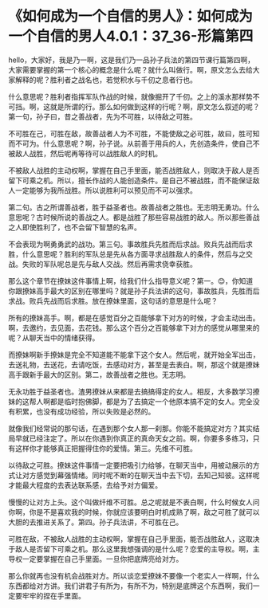 # 《如何成为一个自信的男人》：如何成为一个自信的男人4.0.1：37_36-形篇第四

hello，大家好，我是乃一啊，这是我们乃一品孙子兵法的第四节课行篇第四啊，大家需要掌握的第一个核心的概念是什么呢？就什么叫做行。啊，原文怎么去给大家解释的呢？胜利者之战名也，若觉积水与千仞之息者行也。

什么意思呢？胜利者指挥军队作战的时候，就像掘开了千仞。之上的溪水那样势不可挡。啊，这就是所谓的行。那么如何做到这样的行呢？啊，原文怎么叙述的呢？第一句，孙子曰，昔之善战者，先为不可胜，以待敌之可胜。

不可胜在己，可胜在敌，故善战者人为不可胜，不能使敌之必可胜，故曰，胜可知而不可为。什么意思呢？啊，孙子说。从前善于用兵的人，先创造条件，使自己不被敌人战胜，然后呢再等待可以战胜敌人的时机。

不被敌人战胜的主动权啊，掌握在自己手里面，能否战胜敌人，则取决于敌人是否留下可乘之机。所以，擅长作战的人能创造条件。是自己不被战胜，而不能保证敌人一定能够为我所战胜。所以说胜利可以预见而不可以强求。

第二句。古之所谓善战者，胜于益圣者也。故善战者之胜也。无志明无勇功。什么意思呢？古时候所说的善战之人。都是战胜了那些容易战胜的敌人。所以那些善战之人即使胜利了，也不会留下智慧的名声。

不会表现为啊勇勇武的战功。第三句。事故胜兵先胜而后求战。败兵先战而后求胜，什么意思呢？胜利的军队总是先从各方面寻求战胜敌人的条件，然后与之交战。失败的军队呢总是先与敌人交战。然后再需求侥幸获胜。

那么这个章节在撩妹这件事情上啊，给我们什么指导意义呢？第一。😊，你知道你跟撩妹高手最大的区别在哪里吗？就是孙子兵法讲的这句，事故胜兵，先胜而后求战。败兵先战而后求胜。放在撩妹里面，这句话的意思是什么呢？

所有的撩妹高手。啊，都是在感觉百分之百能够拿下对方的时候，才会主动出击。啊，去邀约，去见面，去花钱。那么这个百分之百能够拿下对方的感觉从哪里来的呢？从聊天当中的情绪获得。

而撩妹啊新手撩妹是完全不知道能不能拿下这个女人。然后呢，就开始全军出击，去送礼物，去送花，去请吃饭，去感动对方，甚至是去表白。啊，那这个就是撩妹高手跟新手最大的区别。第二，故善战者之胜也。无志明。

无永功胜于益圣者也。渣男撩妹从来都是去搞搞得定的女人。相反，大多数学习撩妹的这帮人啊都是临时抱佛脚，都是为了去搞定一个他原本搞不定的女人。完全没有积累，也没有成功经验，所以失败是必然的。

就像我们经常说的那句话，在遇到那个女人那一刹那。你能不能搞定对方？其实结局早就已经注定了。所以在你遇到你真正的真命天女之前。啊，你要多多练习，只有这样你才能够真正把握得住你的爱情。第三。先维不可胜。

以待敌之可胜。撩妹这件事情一定要把吸引力给够，在聊天当中，用被动展示的方式让对方感觉到幕强情绪。同时呢不断的在聊天当中去下切，去知己知彼。这样呢才能最大程度的去表达联系感，去给予对方偏爱。

慢慢的让对方上头。这个叫做纤维不可胜。总之呢就是不表白啊，什么时候女人问你啊，你是不是喜欢我的时候，你就应该要明白时机成熟了啊，敌之可胜了就可以大胆的去推进关系了。第四。孙子兵法讲，不可胜在己。

可胜在敌，不被敌人战胜的主动权啊，掌握在自己手里面，能否战胜敌人，这取决于敌人是否留下可乘之机。那么这里我想强调的是什么呢？恋爱的主导权。啊，主导权一定要掌握在自己手里面。一旦你把底牌亮给对方。

那么你就再也没有机会战胜对方。所以谈恋爱撩妹不要像一个老实人一样啊，什么东西都给对方讲。我们讲君子有所为，有所不为，特别是底牌这个东西啊，我们一定要牢牢的捏在手里面。

